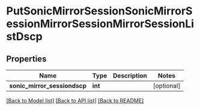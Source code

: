 # PutSonicMirrorSessionSonicMirrorSessionMirrorSessionMirrorSessionListDscp

## Properties
Name | Type | Description | Notes
------------ | ------------- | ------------- | -------------
**sonic_mirror_sessiondscp** | **int** |  | [optional] 

[[Back to Model list]](../README.md#documentation-for-models) [[Back to API list]](../README.md#documentation-for-api-endpoints) [[Back to README]](../README.md)


